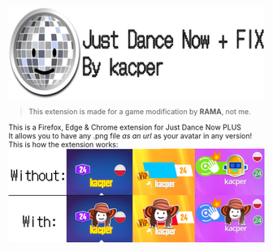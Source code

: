 <p align="center">
<img src="https://github.com/kaspGG/JDNplusFix/blob/main/imgs/img.png?raw=true" width="640" height="182">
</p>

>This extension is made for a game modification by **RAMA**, not me.<br>

This is a Firefox, Edge & Chrome extension for Just Dance Now PLUS<br>
It allows you to have any .png file *as an url* as your avatar in any version!<br>
 This is how the extension works:
![How the extension works](https://github.com/kaspGG/JDNplusFix/blob/main/imgs/example.png?raw=true)
